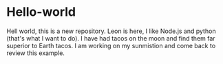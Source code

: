 # Hello-world
Hell world, this is a new repository.
Leon is here, I like Node.js and python (that's what I want to do).
I have had tacos on the moon and find them far superior to Earth tacos.
I am working on my sunmistion and come back to review this example.
